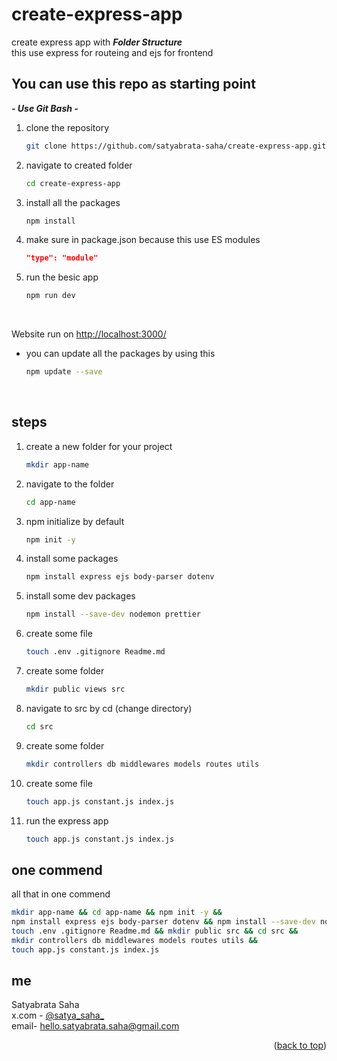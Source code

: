 <a id="readme-top"></a>
# create-express-app

create express app with **_Folder Structure_**
<br>
this use express for routeing and ejs for frontend

## You can use this repo as starting point

**_- Use Git Bash -_**

1. clone the repository

    ```bash
    git clone https://github.com/satyabrata-saha/create-express-app.git
    ```
2. navigate to created folder

    ```bash
    cd create-express-app
    ```
3. install all the packages

    ```bash
    npm install
    ```
4. make sure in package.json because this use ES modules
    ```json
    "type": "module"
    ```
5. run the besic app

    ```bash
    npm run dev
    ```
<br>

Website run on [http://localhost:3000/](http://localhost:3000/)


* you can update all the packages by using this

    ```bash
    npm update --save
    ```
<br>

## steps

1. create a new folder for your project
    ```bash
    mkdir app-name
    ```

2. navigate to the folder
    ```bash
    cd app-name
    ```

3. npm initialize by default
    ```bash
    npm init -y
    ```

4. install some packages
    ```bash
    npm install express ejs body-parser dotenv
    ```

5. install some dev packages
    ```bash
    npm install --save-dev nodemon prettier
    ```
6. create some file
    ```bash
    touch .env .gitignore Readme.md
    ```
7. create some folder
    ```bash
    mkdir public views src
    ```
8. navigate to src by cd (change directory)
    ```bash
    cd src
    ```
9. create some folder
    ```bash
    mkdir controllers db middlewares models routes utils
    ```
10. create some file
    ```bash
    touch app.js constant.js index.js
    ```
11. run the express app
    ```bash
    touch app.js constant.js index.js
    ```

## one commend
all that in one commend
```bash
mkdir app-name && cd app-name && npm init -y &&
npm install express ejs body-parser dotenv && npm install --save-dev nodemon prettier &&
touch .env .gitignore Readme.md && mkdir public src && cd src &&
mkdir controllers db middlewares models routes utils &&
touch app.js constant.js index.js
```

## me

Satyabrata Saha
<br>
x.com - [@satya_saha_](https://x.com/satya_saha_)
<br>
email- hello.satyabrata.saha@gmail.com

<p align="right">(<a href="#readme-top">back to top</a>)</p>



